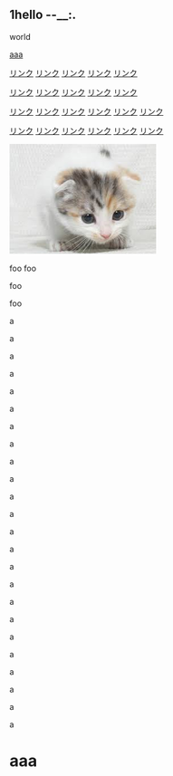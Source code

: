 
1hello --__:.
--------

world

[aaa](#aaa)

[リンク](index.md)
[リンク](/index.md)
[リンク](index)
[リンク](/index)
[リンク](index.html)

[リンク](index.md#hash)
[リンク](/index.md#hash)
[リンク](index#hash)
[リンク](/index#hash)
[リンク](index.html#hash)

[リンク](sub/sub.md)
[リンク](/sub/sub.md)
[リンク](sub/sub)
[リンク](/sub/sub)
[リンク](sub/sub.html)
[リンク](/sub/sub.html)

[リンク](sub/sub.md#hash)
[リンク](/sub/sub.md#hash)
[リンク](sub/sub#hash)
[リンク](/sub/sub#hash)
[リンク](sub/sub.html#hash)
[リンク](/sub/sub.html#hash)

![ネコ](image.jpg)

<div markdown="1">
foo
foo

foo

foo
</div>

a

a

a

a

a

a

a

a

a

a

a

a

a

a

a

a

a

a

a

a

a

a

a

a

# aaa
